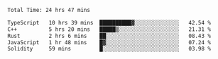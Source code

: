 <!--START_SECTION:waka-->

```txt
Total Time: 24 hrs 47 mins

TypeScript   10 hrs 39 mins  ██████████▓░░░░░░░░░░░░░░   42.54 %
C++          5 hrs 20 mins   █████▒░░░░░░░░░░░░░░░░░░░   21.31 %
Rust         2 hrs 6 mins    ██░░░░░░░░░░░░░░░░░░░░░░░   08.43 %
JavaScript   1 hr 48 mins    █▓░░░░░░░░░░░░░░░░░░░░░░░   07.24 %
Solidity     59 mins         █░░░░░░░░░░░░░░░░░░░░░░░░   03.98 %
```

<!--END_SECTION:waka-->
